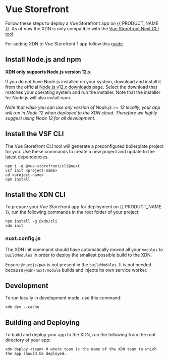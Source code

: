 # Vue Storefront

Follow these steps to deploy a Vue Storefront app on {{ PRODUCT_NAME }}. As of now the XDN is only compatible with the [Vue Storefront Next CLI tool](https://docs-next.vuestorefront.io/commercetools/getting-started.html#with-vue-storefront-cli-recommended).

For adding XDN to Vue Storefront 1 app follow this [guide](/guides/vsf1).

## Install Node.js and npm

**XDN only supports Node.js version 12.x**

If you do not have Node.js installed on your system, download and install it from the official [Node.js v12.x downloads](https://nodejs.org/dist/latest-v12.x/) page. Select the download that matches your operating system and run the installer. Note that the installer for Node.js will also install npm.

_Note that while you can use any version of Node.js >= 12 locally, your app will run in Node 12 when deployed to the XDN cloud. Therefore we highly suggest using Node 12 for all development._

## Install the VSF CLI

The Vue Storefront CLI tool will generate a preconfigured boilerplate project for you. Use these commands to create a new project and update to the latest dependencies.

```
npm i -g @vue-storefront/cli@next
vsf init <project-name>
cd <project-name>
npm install
```

## Install the XDN CLI

To prepare your Vue Storefront app for deployment on {{ PRODUCT_NAME }}, run the following commands in the root folder of your project:

```
npm install -g @xdn/cli
xdn init
```

### nuxt.config.js

The XDN init command should have automatically moved all your `modules` to `buildModules` in order to deploy the smallest possible build to the XDN.

Ensure `@nuxtjs/pwa` is not present in the `buildModules`. It is not needed because `@xdn/nuxt/module` builds and injects its own service worker.

## Development

To run locally in development mode, use this command:

```
xdn dev --cache
```

## Building and Deploying

To build and deploy your app to the XDN, run the following from the root directory of your app:

```
xdn deploy <team> # where team is the name of the XDN team to which the app should be deployed.
```
